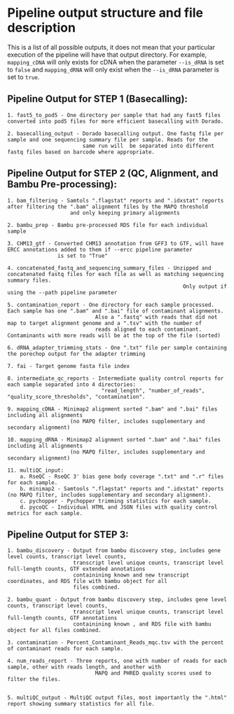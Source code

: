 # Pipeline output structure and file description

This is a list of all possible outputs, it does not mean that your particular execution of the pipeline will have that output directory. For example, `mapping_cDNA` will only exists for 
cDNA when the parameter `--is_dRNA` is set to `false` and `mapping_dRNA` will only exist when the `--is_dRNA` parameter is set to `true`.


## Pipeline Output for STEP 1 (Basecalling):

    1. fast5_to_pod5 - One directory per sample that had any fast5 files converted into pod5 files for more efficient basecalling with Dorado.

    2. basecalling_output - Dorado basecalling output. One fastq file per sample and one sequencing summary file per sample. Reads for the
                            same run will  be separated into different fastq files based on barcode where appropriate.


## Pipeline Output for STEP 2 (QC, Alignment, and Bambu Pre-processing):
    
    1. bam_filtering - Samtols ".flagstat" reports and ".idxstat" reports after filtering the ".bam" alignment files by the MAPQ threshold
                        and only keeping primary alignments

    2. bambu_prep - Bambu pre-processed RDS file for each individual sample

    3. CHM13_gtf - Converted CHM13 annotation from GFF3 to GTF, will have ERCC annotations added to them if --ercc pipeline parameter
                    is set to "True"

    4. concatenated_fastq_and_sequencing_summary_files - Unzipped and concatenated fastq files for each file as well as matching sequencing summary files.
                                                            Only output if using the --path pipeline parameter

    5. contamination_report - One directory for each sample processed. Each sample has one ".bam" and ".bai" file of contaminant alignments.
                                Also a ".fastq" with reads that did not map to target alignment genome and a ".tsv" with the number of
                                reads aligned to each contaminant. Contaminants with more reads will be at the top of the file (sorted)

    6. dRNA_adapter_trimming_stats - One ".txt" file per sample containing the porechop output for the adapter trimming

    7. fai - Target genome fasta file index

    8. intermediate_qc_reports - Intermediate quality control reports for each sample separated into 4 directories: 
                                  "read_length", "number_of_reads", "quality_score_thresholds", "contamination".

    9. mapping_cDNA - Minimap2 alignment sorted ".bam" and ".bai" files including all alignments 
                        (no MAPQ filter, includes supplementary and secondary alignment)

    10. mapping_dRNA - Minimap2 alignment sorted ".bam" and ".bai" files including all alignments 
                        (no MAPQ filter, includes supplementary and secondary alignment)

    11. multiQC_input:
        a. RseQC - RseQC 3' bias gene body coverage ".txt" and ".r" files for each sample.
        b. minimap2 - Samtools ".flagstat" reports and ".idxstat" reports (no MAPQ filter, includes supplementary and secondary alignment).
        c. pychopper - Pychopper trimming statistics for each sample.
        d. pycoQC - Individual HTML and JSON files with quality control metrics for each sample.



## Pipeline Output for STEP 3:

    1. bambu_discovery - Output from bambu discovery step, includes gene level counts, transcript level counts,
                         transcript level unique counts, transcript level full-length counts, GTF extended annotations
                         containining known and new transcript coordinates, and RDS file with bambu object for all
                         files combined.

    2. bambu_quant - Output from bambu discovery step, includes gene level counts, transcript level counts,
                         transcript level unique counts, transcript level full-length counts, GTF annotations
                         containining known , and RDS file with bambu object for all files combined.

    3. contamination - Percent_Contaminant_Reads_mqc.tsv with the percent of contaminant reads for each sample.
    
    4. num_reads_report - Three reports, one with number of reads for each sample, other with reads length, and another with
                                MAPQ and PHRED quality scores used to filter the files.


    5. multiQC_output - MultiQC output files, most importantly the ".html" report showing summary statistics for all file.
